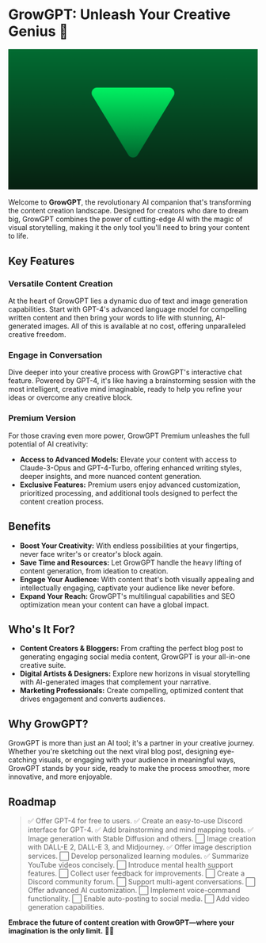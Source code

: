# GrowGPT: Unleash Your Creative Genius 🚀

![GrowGPT Banner](./growgpt-banner.png "GrowGPT")

Welcome to **GrowGPT**, the revolutionary AI companion that's transforming the content creation landscape. Designed for creators who dare to dream big, GrowGPT combines the power of cutting-edge AI with the magic of visual storytelling, making it the only tool you'll need to bring your content to life. 

## **Key Features**

### **Versatile Content Creation**
At the heart of GrowGPT lies a dynamic duo of text and image generation capabilities. Start with GPT-4's advanced language model for compelling written content and then bring your words to life with stunning, AI-generated images. All of this is available at no cost, offering unparalleled creative freedom.

### **Engage in Conversation**
Dive deeper into your creative process with GrowGPT's interactive chat feature. Powered by GPT-4, it's like having a brainstorming session with the most intelligent, creative mind imaginable, ready to help you refine your ideas or overcome any creative block.

### **Premium Version**
For those craving even more power, GrowGPT Premium unleashes the full potential of AI creativity:
- **Access to Advanced Models:** Elevate your content with access to Claude-3-Opus and GPT-4-Turbo, offering enhanced writing styles, deeper insights, and more nuanced content generation.
- **Exclusive Features:** Premium users enjoy advanced customization, prioritized processing, and additional tools designed to perfect the content creation process.

## **Benefits**

- **Boost Your Creativity:** With endless possibilities at your fingertips, never face writer's or creator's block again.
- **Save Time and Resources:** Let GrowGPT handle the heavy lifting of content generation, from ideation to creation.
- **Engage Your Audience:** With content that's both visually appealing and intellectually engaging, captivate your audience like never before.
- **Expand Your Reach:** GrowGPT's multilingual capabilities and SEO optimization mean your content can have a global impact.

## **Who's It For?**

- **Content Creators & Bloggers:** From crafting the perfect blog post to generating engaging social media content, GrowGPT is your all-in-one creative suite.
- **Digital Artists & Designers:** Explore new horizons in visual storytelling with AI-generated images that complement your narrative.
- **Marketing Professionals:** Create compelling, optimized content that drives engagement and converts audiences.

## **Why GrowGPT?**

GrowGPT is more than just an AI tool; it's a partner in your creative journey. Whether you're sketching out the next viral blog post, designing eye-catching visuals, or engaging with your audience in meaningful ways, GrowGPT stands by your side, ready to make the process smoother, more innovative, and more enjoyable.

## **Roadmap**
> ✅ Offer GPT-4 for free to users.
> ✅ Create an easy-to-use Discord interface for GPT-4.
> ✅ Add brainstorming and mind mapping tools.
> ✅ Image generation with Stable Diffusion and others.
> ⬜ Image creation with DALL-E 2, DALL-E 3, and Midjourney.
> ✅ Offer image description services.
> ⬜ Develop personalized learning modules.
> ✅ Summarize YouTube videos concisely.
> ⬜ Introduce mental health support features.
> ⬜ Collect user feedback for improvements.
> ⬜ Create a Discord community forum.
> ⬜ Support multi-agent conversations.
> ⬜ Offer advanced AI customization.
> ⬜ Implement voice-command functionality.
> ⬜ Enable auto-posting to social media.
> ⬜ Add video generation capabilities.

**Embrace the future of content creation with GrowGPT—where your imagination is the only limit.** 🌌✨
